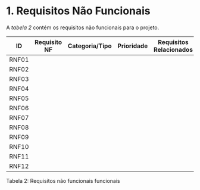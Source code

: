 # 1. Requisitos Não Funcionais

A *tabela 2* contém os requisitos não funcionais para o projeto.

  ID   |       Requisito NF       | Categoria/Tipo | Prioridade | Requisitos Relacionados
 ------|--------------------------|----------------|------------|------------------------
 RNF01 |                          |                |            |
 RNF02 |                          |                |            |
 RNF03 |                          |                |            |
 RNF04 |                          |                |            |
 RNF05 |                          |                |            |
 RNF06 |                          |                |            |
 RNF07 |                          |                |            |
 RNF08 |                          |                |            |
 RNF09 |                          |                |            |
 RNF10 |                          |                |            |
 RNF11 |                          |                |            |
 RNF12 |                          |                |            |

Tabela 2: Requisitos não funcionais funcionais
      
